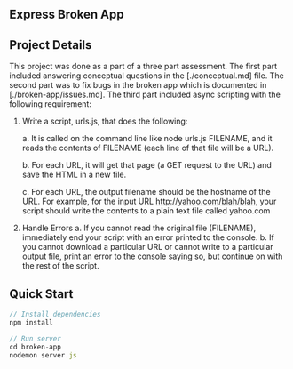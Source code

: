 ## Express Broken App


## Project Details

This project was done as a part of a three part assessment. The first part included answering conceptual questions in the [./conceptual.md] file. The second part was to fix bugs in the broken app which is documented in [./broken-app/issues.md]. The third part included async scripting with the following requirement:

1. Write a script, urls.js, that does the following:

    a. It is called on the command line like node urls.js FILENAME, and it reads the contents of FILENAME (each line of that file will be a URL).

    b. For each URL, it will get that page (a GET request to the URL) and save the HTML in a new file.
    
    c. For each URL, the output filename should be the hostname of the URL. For example, for the input URL http://yahoo.com/blah/blah, your script should write the contents to a plain text file called yahoo.com

2. Handle Errors
a. If you cannot read the original file (FILENAME), immediately end your script with an error printed to the console.
b. If you cannot download a particular URL or cannot write to a particular output file, print an error to the console saying so, but continue on with the rest of the script.

## Quick Start
```javascript
// Install dependencies
npm install

// Run server
cd broken-app
nodemon server.js

```
